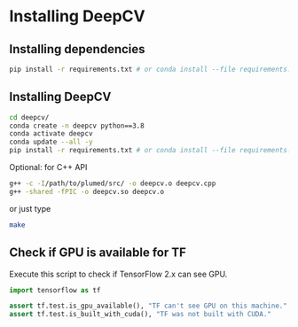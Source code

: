 # Installing DeepCV

## Installing dependencies

```sh
pip install -r requirements.txt # or conda install --file requirements.txt
```

## Installing DeepCV

```sh
cd deepcv/
conda create -n deepcv python==3.8
conda activate deepcv
conda update --all -y
pip install -r requirements.txt # or conda install --file requirements.txt
```

Optional: for C++ API
```sh
g++ -c -I/path/to/plumed/src/ -o deepcv.o deepcv.cpp
g++ -shared -fPIC -o deepcv.so deepcv.o
```
or just type
```sh
make
```

## Check if GPU is available for TF

Execute this script to check if TensorFlow 2.x can see GPU.
```python
import tensorflow as tf

assert tf.test.is_gpu_available(), "TF can't see GPU on this machine."
assert tf.test.is_built_with_cuda(), "TF was not built with CUDA."
```
